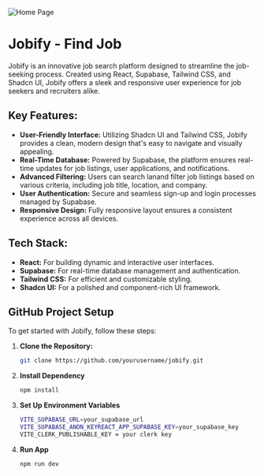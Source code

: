 ![Home Page]("https://github.com/abduldevlop/Jobify--Find-Job-/blob/main/home.png")

# Jobify - Find Job

Jobify is an innovative job search platform designed to streamline the job-seeking process. Created using React, Supabase, Tailwind CSS, and Shadcn UI, Jobify offers a sleek and responsive user experience for job seekers and recruiters alike.

## Key Features:

- **User-Friendly Interface:** Utilizing Shadcn UI and Tailwind CSS, Jobify provides a clean, modern design that's easy to navigate and visually appealing.
- **Real-Time Database:** Powered by Supabase, the platform ensures real-time updates for job listings, user applications, and notifications.
- **Advanced Filtering:** Users can search lanand filter job listings based on various criteria, including job title, location, and company.
- **User Authentication:** Secure and seamless sign-up and login processes managed by Supabase.
- **Responsive Design:** Fully responsive layout ensures a consistent experience across all devices.

## Tech Stack:

- **React:** For building dynamic and interactive user interfaces.
- **Supabase:** For real-time database management and authentication.
- **Tailwind CSS:** For efficient and customizable styling.
- **Shadcn UI:** For a polished and component-rich UI framework.

## GitHub Project Setup

To get started with Jobify, follow these steps:

1. **Clone the Repository:**
   ```bash
   git clone https://github.com/yourusername/jobify.git
   ```
2. **Install Dependency**

   ```bash
   npm install
   ```

3. **Set Up Environment Variables**

   ```bash
   VITE_SUPABASE_URL=your_supabase_url
   VITE_SUPABASE_ANON_KEYREACT_APP_SUPABASE_KEY=your_supabase_key
   VITE_CLERK_PUBLISHABLE_KEY = your clerk key
   ```

4. **Run App**
   ```bash
   npm run dev
   ```
